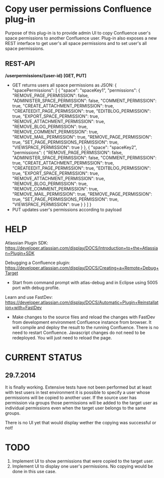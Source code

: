 Copy user permissions Confluence plug-in
========================================

Purpose of this plug-in is to provide admin UI to copy Confluence user's space permissions to another Confluence user. Plug-in also exposes a new REST interface to get user's all space permissions and to set user's all space permissions.

REST-API
--------

**/userpermissions/{user-id} [GET, PUT]**
- GET returns users all space permissions as JSON:
{
	"spacePermissions": [
		{
			"space": "spaceKey1",
			"permissions": {
				"REMOVE_PAGE_PERMISSION": false,
				"ADMINISTER_SPACE_PERMISSION": false,
				"COMMENT_PERMISSION": true,
				"CREATE_ATTACHMENT_PERMISSION": true,
				"CREATEEDIT_PAGE_PERMISSION": true,
				"EDITBLOG_PERMISSION": true,
				"EXPORT_SPACE_PERMISSION": true,
				"REMOVE_ATTACHMENT_PERMISSION": true,
				"REMOVE_BLOG_PERMISSION": true,
				"REMOVE_COMMENT_PERMISSION": true,
				"REMOVE_MAIL_PERMISSION": true,
				"REMOVE_PAGE_PERMISSION": true,
				"SET_PAGE_PERMISSIONS_PERMISSION": true,
				"VIEWSPACE_PERMISSION": true
				}
		},
		{
			"space": "spaceKey2",
			  "permissions": {
				"REMOVE_PAGE_PERMISSION": false,
				"ADMINISTER_SPACE_PERMISSION": false,
				"COMMENT_PERMISSION": true,
				"CREATE_ATTACHMENT_PERMISSION": true,
				"CREATEEDIT_PAGE_PERMISSION": true,
				"EDITBLOG_PERMISSION": true,
				"EXPORT_SPACE_PERMISSION": true,
				"REMOVE_ATTACHMENT_PERMISSION": true,
				"REMOVE_BLOG_PERMISSION": true,
				"REMOVE_COMMENT_PERMISSION": true,
				"REMOVE_MAIL_PERMISSION": true,
				"REMOVE_PAGE_PERMISSION": true,
				"SET_PAGE_PERMISSIONS_PERMISSION": true,
				"VIEWSPACE_PERMISSION": true
				}
		}
	]
 }
- PUT updates user's permissions according to payload

HELP
====

Atlassian Plugin SDK:
https://developer.atlassian.com/display/DOCS/Introduction+to+the+Atlassian+Plugin+SDK

Debugging a Confluence plugin:
https://developer.atlassian.com/display/DOCS/Creating+a+Remote+Debug+Target

- Start from command prompt with atlas-debug and in Eclipse using 5005 port with debug profile.

Learn and use FastDev:
https://developer.atlassian.com/display/DOCS/Automatic+Plugin+Reinstallation+with+FastDev

- Make changes to the source files and reload the changes with FastDev from development environment Confluence instance from browser. It will compile and deploy the result to the running Confluence. There is no need to restart Confluence. Javascript changes do not need to be redeployed. You will just need to reload the page.

CURRENT STATUS
==============

29.7.2014
---------

It is finally working. Extensive tests have not been performed but at least with test users in test environment it is possible to specify a user whose permissions will be copied to another user. If the source user has permission via groups those permissions will be added to the target user as individual permissions even when the target user belongs to the same groups.

There is no UI yet that would display wether the copying was successful or not!

TODO
====

1. Implement UI to show permissions that were copied to the target user.
2. Implement UI to display one user's permissions. No copying would be done in this use case.